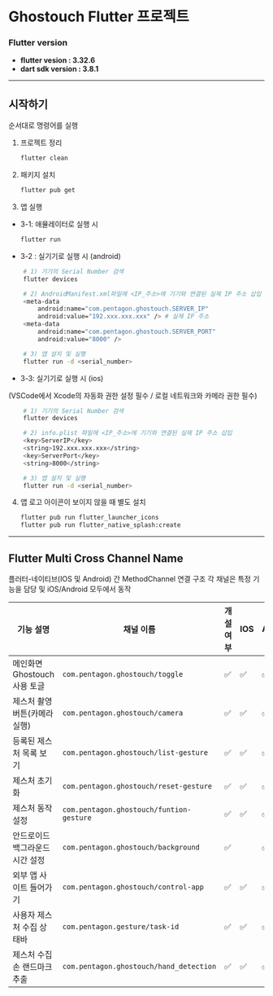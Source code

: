 # Ghostouch Flutter 프로젝트

### Flutter version

- **flutter vesion : 3.32.6**
- **dart sdk version : 3.8.1**

---

## 시작하기

순서대로 명령어를 실행

1. 프로젝트 정리

   ```bash
   flutter clean
   ```

2. 패키지 설치

   ```bash
   flutter pub get
   ```

3. 앱 실행

- 3-1: 애뮬레이터로 실행 시

  ```bash
  flutter run
  ```

- 3-2 : 실기기로 실행 시 (android)

```bash
	# 1) 기기의 Serial Number 검색
	flutter devices

	# 2) AndroidManifest.xml파일에 <IP_주소>에 기기와 연결된 실제 IP 주소 삽입
	<meta-data
		android:name="com.pentagon.ghostouch.SERVER_IP"
		android:value="192.xxx.xxx.xxx" /> # 실제 IP 주소
	<meta-data
		android:name="com.pentagon.ghostouch.SERVER_PORT"
		android:value="8000" />

	# 3) 앱 설치 및 실행
	flutter run -d <serial_number>
```

- 3-3: 실기기로 실행 시 (ios)

(VSCode에서 Xcode의 자동화 권한 설정 필수 / 로컬 네트워크와 카메라 권한 필수)

```bash
	# 1) 기기의 Serial Number 검색
	flutter devices

	# 2) info.plist 파일에 <IP_주소>에 기기와 연결된 실제 IP 주소 삽입
	<key>ServerIP</key>
	<string>192.xxx.xxx.xxx</string>
	<key>ServerPort</key>
	<string>8000</string>

	# 3) 앱 설치 및 실행
	flutter run -d <serial_number>
```

4. 앱 로고 아이콘이 보이지 않을 때 별도 설치
   ```bash
   flutter pub run flutter_launcher_icons
   flutter pub run flutter_native_splash:create
   ```

---

## Flutter Multi Cross Channel Name

플러터-네이티브(IOS 및 Android) 간 MethodChannel 연결 구조
각 채널은 특정 기능을 담당 및 iOS/Android 모두에서 동작

| 기능 설명                       | 채널 이름                                | 개설 여부 | IOS | Android |
| ------------------------------- | ---------------------------------------- | --------- | --- | ------- |
| 메인화면 Ghostouch 사용 토글    | `com.pentagon.ghostouch/toggle`          | ✅        | ✅  | ✅      |
| 제스처 촬영 버튼(카메라 실행)   | `com.pentagon.ghostouch/camera`          | ✅        | ✅  | ✅      |
| 등록된 제스처 목록 보기         | `com.pentagon.ghostouch/list-gesture`    | ✅        | ✅  | ✅      |
| 제스처 초기화                   | `com.pentagon.ghostouch/reset-gesture`   | ✅        | ✅  | ✅      |
| 제스처 동작 설정                | `com.pentagon.ghostouch/funtion-gesture` | ✅        | ✅  | ✅      |
| 안드로이드 백그라운드 시간 설정 | `com.pentagon.ghostouch/background`      | ✅        |     | ✅      |
| 외부 앱 사이트 들어가기         | `com.pentagon.ghostouch/control-app`     | ✅        | ✅  | ✅      |
| 사용자 제스처 수집 상태바       | `com.pentagon.gesture/task-id`           | ✅        | ✅  | ✅      |
| 제스처 수집 손 랜드마크 추출    | `com.pentagon.ghostouch/hand_detection`  | ✅        | ✅  | ✅      |
